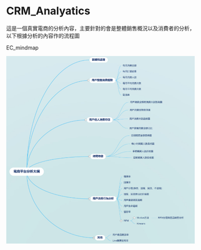 # CRM_Analyatics

這是一個真實電商的分析內容，主要針對的會是整體銷售概況以及消費者的分析，以下根據分析的內容作的流程圖

EC_mindmap

![Image](https://github.com/KangJingHao/CRM_Analyatics/blob/master/Image%2013.png)
